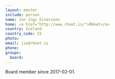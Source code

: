 ```yaml
---
layout: master
include: person
name: Jon Ingi Einarsson
home: <a href="http://www.rhnet.is/">RHnet</a>
country: Iceland
country_code: IS
photo:
email: jie@rhnet.is
phone:
groups:
  board:
---
```

Board member since 2017-02-01.
